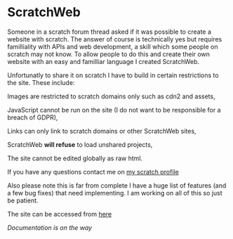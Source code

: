 # ScratchWeb

Someone in a scratch forum thread asked if it was possible to create a website with scratch. The answer of course is technically yes but requires familliality with APIs  and web development, a skill which some people on scratch may not know. To allow people to do this and create their own website with an easy and familliar language I created ScratchWeb.

Unfortunatly to share it on scratch I have to build in certain restrictions to the site. These include:

Images are restricted to scratch domains only such as cdn2 and assets,

JavaScript cannot be run on the site (I do not want to be responsible for a breach of GDPR),

Links can only link to scratch domains or other ScratchWeb sites,

ScratchWeb **will refuse** to load unshared projects,

The site cannot be edited globally as raw html.

If you have any questions contact me on [my scratch profile](https://scratch.mit.edu/users/-EmeraldThunder-)

Also please note this is far from complete I have a huge list of features (and a few bug fixes) that need implementing. I am working on all of this so just be patient.

The site can be accessed from [here](https://emeraldthunder1.github.io/ScratchWeb/)

*Documentation is on the way*